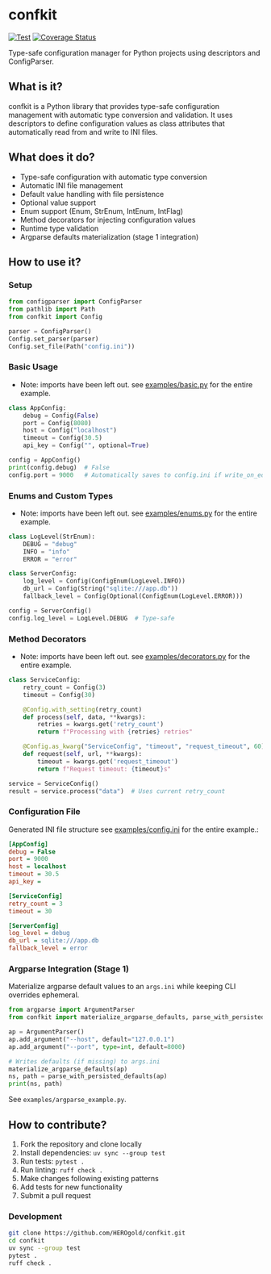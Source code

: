 # confkit

[![Test](https://github.com/HEROgold/confkit/actions/workflows/test.yml/badge.svg)](https://github.com/HEROgold/confkit/actions/workflows/test.yml)
[![Coverage Status](https://coveralls.io/repos/github/HEROgold/confkit/badge.svg?branch=master)](https://coveralls.io/github/HEROgold/confkit?branch=master)

Type-safe configuration manager for Python projects using descriptors and ConfigParser.

## What is it?

confkit is a Python library that provides type-safe configuration management with automatic type conversion and validation.
It uses descriptors to define configuration values as class attributes that automatically read from and write to INI files.

## What does it do?

- Type-safe configuration with automatic type conversion
- Automatic INI file management
- Default value handling with file persistence
- Optional value support
- Enum support (Enum, StrEnum, IntEnum, IntFlag)
- Method decorators for injecting configuration values
- Runtime type validation
- Argparse defaults materialization (stage 1 integration)

## How to use it?

### Setup

```python
from configparser import ConfigParser
from pathlib import Path
from confkit import Config

parser = ConfigParser()
Config.set_parser(parser)
Config.set_file(Path("config.ini"))
```

### Basic Usage

- Note: imports have been left out. see [examples/basic.py](examples/basic.py) for the entire example.

```python
class AppConfig:
    debug = Config(False)
    port = Config(8080)
    host = Config("localhost")
    timeout = Config(30.5)
    api_key = Config("", optional=True)

config = AppConfig()
print(config.debug)  # False
config.port = 9000   # Automatically saves to config.ini if write_on_edit is true (default).
```

### Enums and Custom Types

- Note: imports have been left out. see [examples/enums.py](examples/enums.py) for the entire example.

```python
class LogLevel(StrEnum):
    DEBUG = "debug"
    INFO = "info"
    ERROR = "error"

class ServerConfig:
    log_level = Config(ConfigEnum(LogLevel.INFO))
    db_url = Config(String("sqlite:///app.db"))
    fallback_level = Config(Optional(ConfigEnum(LogLevel.ERROR)))

config = ServerConfig()
config.log_level = LogLevel.DEBUG  # Type-safe
```

### Method Decorators

- Note: imports have been left out. see [examples/decorators.py](examples/decorators.py) for the entire example.

```python
class ServiceConfig:
    retry_count = Config(3)
    timeout = Config(30)

    @Config.with_setting(retry_count)
    def process(self, data, **kwargs):
        retries = kwargs.get('retry_count')
        return f"Processing with {retries} retries"

    @Config.as_kwarg("ServiceConfig", "timeout", "request_timeout", 60)
    def request(self, url, **kwargs):
        timeout = kwargs.get('request_timeout')
        return f"Request timeout: {timeout}s"

service = ServiceConfig()
result = service.process("data")  # Uses current retry_count
```

### Configuration File

Generated INI file structure see [examples/config.ini](examples/config.ini) for the entire example.:

```ini
[AppConfig]
debug = False
port = 9000
host = localhost
timeout = 30.5
api_key = 

[ServiceConfig]
retry_count = 3
timeout = 30

[ServerConfig]
log_level = debug
db_url = sqlite:///app.db
fallback_level = error
```

### Argparse Integration (Stage 1)

Materialize argparse default values to an `args.ini` while keeping CLI overrides ephemeral.

```python
from argparse import ArgumentParser
from confkit import materialize_argparse_defaults, parse_with_persisted_defaults

ap = ArgumentParser()
ap.add_argument("--host", default="127.0.0.1")
ap.add_argument("--port", type=int, default=8000)

# Writes defaults (if missing) to args.ini
materialize_argparse_defaults(ap)
ns, path = parse_with_persisted_defaults(ap)
print(ns, path)
```

See `examples/argparse_example.py`.

## How to contribute?

1. Fork the repository and clone locally
2. Install dependencies: `uv sync --group test`
3. Run tests: `pytest .`
4. Run linting: `ruff check .`
5. Make changes following existing patterns
6. Add tests for new functionality
7. Submit a pull request

### Development

```bash
git clone https://github.com/HEROgold/confkit.git
cd confkit
uv sync --group test
pytest .
ruff check .
```
